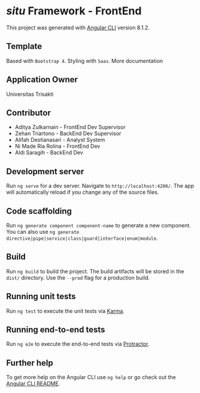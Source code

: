 # *situ* Framework - FrontEnd

This project was generated with [Angular CLI](https://github.com/angular/angular-cli) version 8.1.2.

## Template
Based with `Bootstrap 4`. Styling with `Saas`. More documentation 

## Application Owner

Universitas Trisakti

## Contributor

* Aditya Zulkarnain - FrontEnd Dev Supervisor
* Zehan Triartono - BackEnd Dev Supervisor
* Alifah Destianasari - Analyst System
* Ni Made Ria Rolina - FrontEnd Dev
* Aldi Saragih - BackEnd Dev

## Development server

Run `ng serve` for a dev server. Navigate to `http://localhost:4200/`. The app will automatically reload if you change any of the source files.

## Code scaffolding

Run `ng generate component component-name` to generate a new component. You can also use `ng generate directive|pipe|service|class|guard|interface|enum|module`.

## Build

Run `ng build` to build the project. The build artifacts will be stored in the `dist/` directory. Use the `--prod` flag for a production build.

## Running unit tests

Run `ng test` to execute the unit tests via [Karma](https://karma-runner.github.io).

## Running end-to-end tests

Run `ng e2e` to execute the end-to-end tests via [Protractor](http://www.protractortest.org/).

## Further help

To get more help on the Angular CLI use `ng help` or go check out the [Angular CLI README](https://github.com/angular/angular-cli/blob/master/README.md).